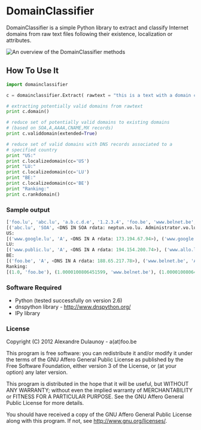 DomainClassifier
================

DomainClassifier is a simple Python library to extract and classify Internet
domains from raw text files following their existence, localization or attributes.


![An overview of the DomainClassifier methods](https://raw.github.com/adulau/DomainClassifier/master/doc/domainclassifier-flow.png)

How To Use It
-------------

```python
import domainclassifier

c = domainclassifier.Extract( rawtext = "this is a text with a domain called test@foo.lu another test abc.lu something a.b.c.d.e end of 1.2.3.4 foo.be www.belnet.be http://www.cert.be/ www.public.lu www.allo.lu quuxtest www.eurodns.com something-broken-www.google.com www.google.lu trailing test")

# extracting potentially valid domains from rawtext
print c.domain()

# reduce set of potentially valid domains to existing domains
# (based on SOA,A,AAAA,CNAME,MX records)
print c.validdomain(extended=True)

# reduce set of valid domains with DNS records associated to a
# specified country
print "US:"
print c.localizedomain(cc='US')
print "LU:"
print c.localizedomain(cc='LU')
print "BE:"
print c.localizedomain(cc='BE')
print "Ranking:"
print c.rankdomain()
```

### Sample output

```python
['foo.lu', 'abc.lu', 'a.b.c.d.e', '1.2.3.4', 'foo.be', 'www.belnet.be', 'www.cert.be', 'www.public.lu', 'www.allo.lu', 'www.eurodns.com', 'something-broken-www.google.com', 'www.google.lu']
[('abc.lu', 'SOA', <DNS IN SOA rdata: neptun.vo.lu. Administrator.vo.lu. 2006063001 86400 7200 2419200 3600>), ('abc.lu', 'MX', <DNS IN MX rdata: 10 proteus.vo.lu.>), ('foo.be', 'A', <DNS IN A rdata: 188.65.217.78>), ('foo.be', 'AAAA', <DNS IN AAAA rdata: 2001:6f8:202:2df::2>), ('foo.be', 'SOA', <DNS IN SOA rdata: ka.quuxlabs.com. adulau.foo.be. 2010121901 21600 3600 604800 86400>), ('foo.be', 'MX', <DNS IN MX rdata: 10 mail.foo.be.>), ('www.belnet.be', 'A', <DNS IN A rdata: 193.190.198.39>), ('www.belnet.be', 'AAAA', <DNS IN AAAA rdata: 2001:6a8:3c80::39>), ('www.belnet.be', 'CNAME', <DNS IN CNAME rdata: fiorano.belnet.be.>), ('www.cert.be', 'A', <DNS IN A rdata: 193.190.198.61>), ('www.cert.be', 'AAAA', <DNS IN AAAA rdata: 2001:6a8:3c80::61>), ('www.cert.be', 'SOA', <DNS IN SOA rdata: ns.belnet.be. hostmaster.belnet.be. 2011121563 3600 1800 1209600 3600>), ('www.cert.be', 'MX', <DNS IN MX rdata: 10 mx2.belnet.be.>), ('www.cert.be', 'CNAME', <DNS IN CNAME rdata: cert.be.>), ('www.public.lu', 'A', <DNS IN A rdata: 194.154.200.74>), ('www.allo.lu', 'A', <DNS IN A rdata: 80.90.47.69>), ('www.eurodns.com', 'A', <DNS IN A rdata: 80.92.65.165>), ('www.google.lu', 'A', <DNS IN A rdata: 173.194.67.94>), ('www.google.lu', 'CNAME', <DNS IN CNAME rdata: www-cctld.l.google.com.>)]
US:
[('www.google.lu', 'A', <DNS IN A rdata: 173.194.67.94>), ('www.google.lu', 'CNAME', <DNS IN CNAME rdata: www-cctld.l.google.com.>)]
LU:
[('www.public.lu', 'A', <DNS IN A rdata: 194.154.200.74>), ('www.allo.lu', 'A', <DNS IN A rdata: 80.90.47.69>), ('www.eurodns.com', 'A', <DNS IN A rdata: 80.92.65.165>)]
BE:
[('foo.be', 'A', <DNS IN A rdata: 188.65.217.78>), ('www.belnet.be', 'A', <DNS IN A rdata: 193.190.198.39>), ('www.belnet.be', 'CNAME', <DNS IN CNAME rdata: fiorano.belnet.be.>), ('www.cert.be', 'A', <DNS IN A rdata: 193.190.198.61>), ('www.cert.be', 'CNAME', <DNS IN CNAME rdata: cert.be.>)]
Ranking:
[(1.0, 'foo.be'), (1.0000100806451599, 'www.belnet.be'), (1.0000100806451599, 'www.belnet.be'), (1.0000100806451599, 'www.cert.be'), (1.0000100806451599, 'www.cert.be'), (1.00021114864865, 'www.allo.lu'), (1.0002244274068299, 'www.public.lu'), (1.0002297794117601, 'www.eurodns.com'), (1.00338843724104, 'www.google.lu'), (1.00338843724104, 'www.google.lu')]
```

### Software Required

* Python (tested successfully on version 2.6)
* dnspython library - http://www.dnspython.org/
* IPy library

### License

Copyright (C) 2012 Alexandre Dulaunoy - a(at)foo.be 

This program is free software: you can redistribute it and/or modify
it under the terms of the GNU Affero General Public License as
published by the Free Software Foundation, either version 3 of the
License, or (at your option) any later version.

This program is distributed in the hope that it will be useful,
but WITHOUT ANY WARRANTY; without even the implied warranty of
MERCHANTABILITY or FITNESS FOR A PARTICULAR PURPOSE.  See the
GNU Affero General Public License for more details.

You should have received a copy of the GNU Affero General Public License
along with this program.  If not, see <http://www.gnu.org/licenses/>.
